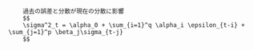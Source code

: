 
        過去の誤差と分散が現在の分散に影響
        $$
        \sigma^2_t = \alpha_0 + \sum_{i=1}^q \alpha_i \epsilon_{t-i} + \sum_{j=1}^p \beta_j\sigma_{t-j}
        $$